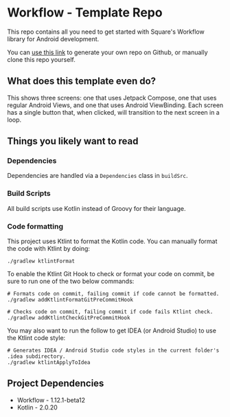 Workflow - Template Repo
========================

This repo contains all you need to get started with Square's Workflow library for Android
development.

You can [use this link](https://github.com/wardellbagby/workflow-template-app/generate) to generate
your own repo on Github, or manually clone this repo yourself.

## What does this template even do?

This shows three screens: one that uses Jetpack Compose, one that uses regular Android Views, and
one that uses Android ViewBinding. Each screen has a single button that, when clicked, will
transition to the next screen in a loop.

## Things you likely want to read

### Dependencies

Dependencies are handled via a `Dependencies` class in `buildSrc`.

### Build Scripts

All build scripts use Kotlin instead of Groovy for their language.

### Code formatting

This project uses Ktlint to format the Kotlin code. You can manually format the code with Ktlint by
doing:

```shell
./gradlew ktlintFormat
```

To enable the Ktlint Git Hook to check or format your code on commit, be sure to run one of the two
below commands:

```shell
# Formats code on commit, failing commit if code cannot be formatted.
./gradlew addKtlintFormatGitPreCommitHook
```

```shell
# Checks code on commit, failing commit if code fails Ktlint check.
./gradlew addKtlintCheckGitPreCommitHook
```

You may also want to run the follow to get IDEA (or Android Studio) to use the Ktlint code style:

```
# Generates IDEA / Android Studio code styles in the current folder's .idea subdirectory.
./gradlew ktlintApplyToIdea
```

## Project Dependencies

- Workflow - 1.12.1-beta12
- Kotlin - 2.0.20